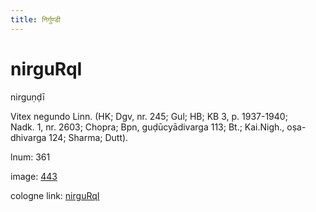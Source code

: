 ```yaml
---
title: निर्गुण्डी
---
```


# nirguRqI

nirguṇḍī  <div n="P" />Vitex negundo Linn. (HK; Dgv, nr. 245; Gul; HB; KB 3, p. 1937-1940; <div n="lb" />Nadk. 1, nr. 2603; Chopra; Bpn, guḍūcyādivarga 113; Bt.; Kai.Nigh., oṣa- <div n="lb" />dhivarga 124; Sharma; Dutt).

lnum: 361

image: [443](https://www.sanskrit-lexicon.uni-koeln.de/scans/csl-apidev/servepdf.php?dict=snp&page=443)

cologne link: [nirguRqI](https://sanskrit-lexicon.uni-koeln.de/scans/csl-apidev/getword.php?dict=snp&key=nirguRqI)

